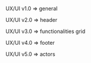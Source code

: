 UX/UI v1.0 => general

UX/UI v2.0 => header

UX/UI v3.0 => functionalities grid

UX/UI v4.0 => footer

UX/UI v5.0 => actors